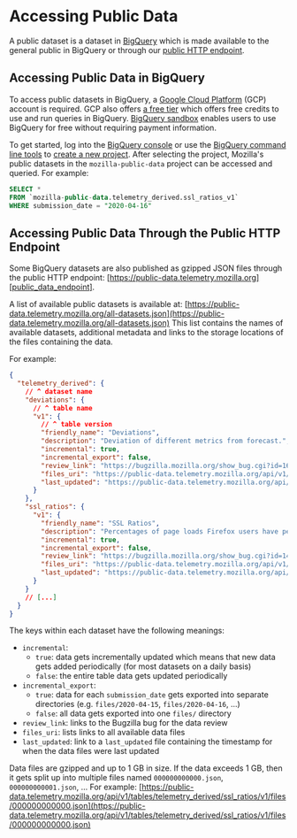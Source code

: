 # Accessing Public Data

A public dataset is a dataset in [BigQuery][bigquery] which is made available to the general public
in BigQuery or through our [public HTTP endpoint][public_data_endpoint].

## Accessing Public Data in BigQuery

To access public datasets in BigQuery, a [Google Cloud Platform][gcp] (GCP) account is required.
GCP also offers [a free tier][gcp_free] which offers free credits to use and run queries in BigQuery. [BigQuery sandbox][bigquery_sandbox] enables users to use BigQuery for free without requiring payment information.

To get started, log into the [BigQuery console][bigquery_console] or use the
[BigQuery command line tools][bigquery_command_line] to [create a new project][bigquery_new_project].
After selecting the project, Mozilla's public datasets in the `mozilla-public-data` project can
be accessed and queried. For example:

```sql
SELECT *
FROM `mozilla-public-data.telemetry_derived.ssl_ratios_v1`
WHERE submission_date = "2020-04-16"
```

## Accessing Public Data Through the Public HTTP Endpoint

Some BigQuery datasets are also published as gzipped JSON files through the public HTTP endpoint:
[https://public-data.telemetry.mozilla.org][public_data_endpoint].

A list of available public datasets is available at: [https://public-data.telemetry.mozilla.org/all-datasets.json](https://public-data.telemetry.mozilla.org/all-datasets.json)
This list contains the names of available datasets, additional metadata and links to the
storage locations of the files containing the data.

For example:

```json
{
  "telemetry_derived": {
    // ^ dataset name
    "deviations": {
      // ^ table name
      "v1": {
        // ^ table version
        "friendly_name": "Deviations",
        "description": "Deviation of different metrics from forecast.",
        "incremental": true,
        "incremental_export": false,
        "review_link": "https://bugzilla.mozilla.org/show_bug.cgi?id=1624528",
        "files_uri": "https://public-data.telemetry.mozilla.org/api/v1/tables/telemetry_derived/deviations/v1/files",
        "last_updated": "https://public-data.telemetry.mozilla.org/api/v1/tables/telemetry_derived/deviations/v1/last_updated"
      }
    },
    "ssl_ratios": {
      "v1": {
        "friendly_name": "SSL Ratios",
        "description": "Percentages of page loads Firefox users have performed that were  conducted over SSL broken down by country.",
        "incremental": true,
        "incremental_export": false,
        "review_link": "https://bugzilla.mozilla.org/show_bug.cgi?id=1414839",
        "files_uri": "https://public-data.telemetry.mozilla.org/api/v1/tables/telemetry_derived/ssl_ratios/v1/files",
        "last_updated": "https://public-data.telemetry.mozilla.org/api/v1/tables/telemetry_derived/ssl_ratios/v1/last_updated"
      }
    }
    // [...]
  }
}
```

The keys within each dataset have the following meanings:

- `incremental`:
  - `true`: data gets incrementally updated which means that new data gets added periodically
    (for most datasets on a daily basis)
  - `false`: the entire table data gets updated periodically
- `incremental_export`:
  - `true`: data for each `submission_date` gets exported into separate directories (e.g.
    `files/2020-04-15`, `files/2020-04-16`, ...)
  - `false`: all data gets exported into one `files/` directory
- `review_link`: links to the Bugzilla bug for the data review
- `files_uri`: lists links to all available data files
- `last_updated`: link to a `last_updated` file containing the timestamp for when the data files were
  last updated

Data files are gzipped and up to 1 GB in size. If the data exceeds 1 GB, then it gets split up into multiple
files named `000000000000.json`, `000000000001.json`, ...
For example: [https://public-data.telemetry.mozilla.org/api/v1/tables/telemetry_derived/ssl_ratios/v1/files/000000000000.json](https://public-data.telemetry.mozilla.org/api/v1/tables/telemetry_derived/ssl_ratios/v1/files/000000000000.json)

[bigquery]: https://cloud.google.com/bigquery
[bigquery_console]: https://console.cloud.google.com/bigquery
[bigquery_command_line]: https://cloud.google.com/bigquery/docs/bq-command-line-tool
[bigquery_new_project]: https://cloud.google.com/appengine/docs/standard/nodejs/building-app/creating-project
[gcp]: https://cloud.google.com
[gcp_free]: https://cloud.google.com/free
[bigquery_sandbox]: https://cloud.google.com/blog/products/data-analytics/query-without-a-credit-card-introducing-bigquery-sandbox
[public_data_endpoint]: https://public-data.telemetry.mozilla.org
[public_data_datasets]: https://public-data.telemetry.mozilla.org/all-datasets.json
